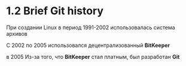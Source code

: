 # 1.2 Brief Git history
При создании Linux в период 1991-2002 использовалась система архивов

С 2002 по 2005 использовался децентрализованный **BitKeeper**

в 2005 Из-за того, что **BitKeeper** стал платным, был разработан **Git**